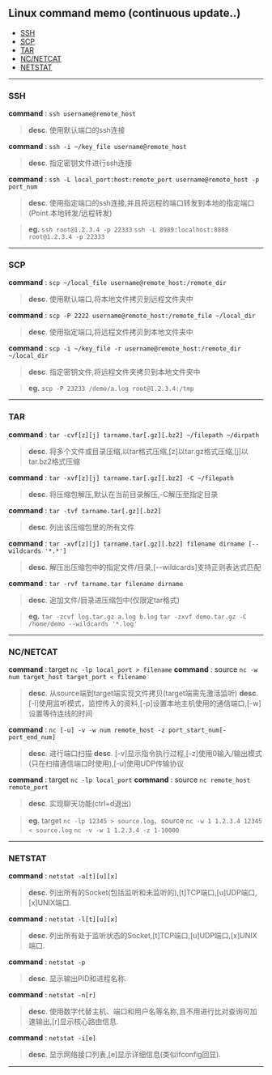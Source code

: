 <h2> Linux command memo (continuous update..) </h2>

- [SSH](#ssh)
- [SCP](#scp)
- [TAR](#tar)
- [NC/NETCAT](#ncnetcat)
- [NETSTAT](#netstat)
<hr>

### SSH
**command** : ``` ssh username@remote_host ```
> **desc**. 使用默认端口的ssh连接

**command** : ``` ssh -i ~/key_file username@remote_host ```
> **desc**. 指定密钥文件进行ssh连接

**command** : ``` ssh -L local_port:host:remote_port username@remote_host -p port_num ```
> **desc**. 使用指定端口的ssh连接,并且将远程的端口转发到本地的指定端口(Point.本地转发/远程转发)

> **eg.** 
``` ssh root@1.2.3.4 -p 22333 ```
``` ssh -L 8989:localhost:8888 root@1.2.3.4 -p 22333 ```
<hr>

### SCP
**command** : ``` scp ~/local_file username@remote_host:/remote_dir ```
> **desc**. 使用默认端口,将本地文件拷贝到远程文件夹中

**command** : ``` scp -P 2222 username@remote_host:/remote_file ~/local_dir ```
> **desc**. 使用指定端口,将远程文件拷贝到本地文件夹中

**command** : ``` scp -i ~/key_file -r username@remote_host:/remote_dir ~/local_dir ```
> **desc**. 指定密钥文件,将远程文件夹拷贝到本地文件夹中

> **eg.** 
``` scp -P 23233 /demo/a.log root@1.2.3.4:/tmp ```
<hr>

### TAR
**command** : ``` tar -cvf[z][j] tarname.tar[.gz][.bz2] ~/filepath ~/dirpath ```
> **desc**. 将多个文件或目录压缩,以tar格式压缩,[z]以tar.gz格式压缩,[j]以tar.bz2格式压缩

**command** : ``` tar -xvf[z][j] tarname.tar[.gz][.bz2] -C ~/filepath ```
> **desc**. 将压缩包解压,默认在当前目录解压,-C解压至指定目录

**command** : ``` tar -tvf tarname.tar[.gz][.bz2] ```
> **desc**. 列出该压缩包里的所有文件

**command** : ``` tar -xvf[z][j] tarname.tar[.gz][.bz2] filename dirname [--wildcards '*.*'] ```
> **desc**. 解压出压缩包中的指定文件/目录,[--wildcards]支持正则表达式匹配

**command** : ``` tar -rvf tarname.tar filename dirname ```
> **desc**. 追加文件/目录进压缩包中(仅限定tar格式)

> **eg.** 
``` tar -zcvf log.tar.gz a.log b.log ```
``` tar -zxvf demo.tar.gz -C /home/demo --wildcards '*.log' ```
<hr>

### NC/NETCAT
**command** : target ``` nc -lp local_port > filename ```
**command** : source ``` nc -w num target_host target_port < filename ```
> **desc**. 从source端到target端实现文件拷贝(target端需先激活监听)
> **desc**. [-l]使用监听模式，监控传入的资料,[-p]设置本地主机使用的通信端口,[-w]设置等待连线的时间

**command** : ``` nc [-u] -v -w num remote_host -z port_start_num[-port_end_num] ```
> **desc**. 进行端口扫描
> **desc**. [-v]显示指令执行过程,[-z]使用0输入/输出模式(只在扫描通信端口时使用),[-u]使用UDP传输协议

**command** : target  ``` nc -lp local_port ```
**command** : source ``` nc remote_host remote_port ```
> **desc**. 实现聊天功能(ctrl+d退出)

> **eg.** 
target ``` nc -lp 12345 > source.log ```、source ``` nc -w 1 1.2.3.4 12345 < source.log ``` 
``` nc -v -w 1 1.2.3.4 -z 1-10000 ```
<hr>

### NETSTAT
**command** : ``` netstat -a[t][u][x] ```
> **desc**. 列出所有的Socket(包括监听和未监听的),[t]TCP端口,[u]UDP端口,[x]UNIX端口.

**command** : ``` netstat -l[t][u][x] ```
> **desc**. 列出所有处于监听状态的Socket,[t]TCP端口,[u]UDP端口,[x]UNIX端口.

**command** : ``` netstat -p ```
> **desc**. 显示输出PID和进程名称.

**command** : ``` netstat -n[r] ```
> **desc**. 使用数字代替主机、端口和用户名等名称,且不用进行比对查询可加速输出,[r]显示核心路由信息.

**command** : ``` netstat -i[e] ```
> **desc**. 显示网络接口列表,[e]显示详细信息(类似ifconfig回显).

<hr>